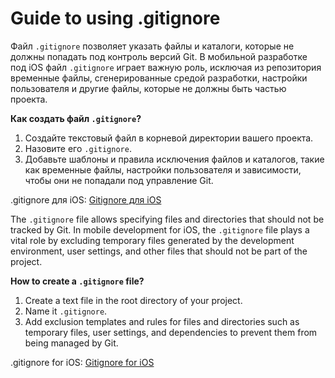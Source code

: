 # Guide to using .gitignore

Файл `.gitignore` позволяет указать файлы и каталоги, которые не должны попадать под контроль версий Git. В мобильной разработке под iOS файл `.gitignore` играет важную роль, исключая из репозитория временные файлы, сгенерированные средой разработки, настройки пользователя и другие файлы, которые не должны быть частью проекта.

**Как создать файл `.gitignore`?**

1. Создайте текстовый файл в корневой директории вашего проекта.
2. Назовите его `.gitignore`.
3. Добавьте шаблоны и правила исключения файлов и каталогов, такие как временные файлы, настройки пользователя и зависимости, чтобы они не попадали под управление Git.

.gitignore для iOS: [Gitignore для iOS](https://janabil.notion.site/gitignore-04a28f9c1a3d4f279e38440622ab83f7?pvs=4)


The `.gitignore` file allows specifying files and directories that should not be tracked by Git. In mobile development for iOS, the `.gitignore` file plays a vital role by excluding temporary files generated by the development environment, user settings, and other files that should not be part of the project.

**How to create a `.gitignore` file?**

1. Create a text file in the root directory of your project.
2. Name it `.gitignore`.
3. Add exclusion templates and rules for files and directories such as temporary files, user settings, and dependencies to prevent them from being managed by Git.

.gitignore for iOS: [Gitignore for iOS](https://janabil.notion.site/gitignore-04a28f9c1a3d4f279e38440622ab83f7?pvs=4)
